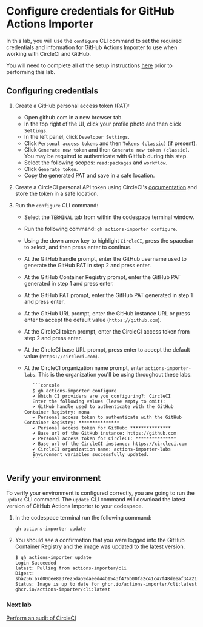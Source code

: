 # Configure credentials for GitHub Actions Importer

In this lab, you will use the `configure` CLI command to set the required credentials and information for GitHub Actions Importer to use when working with CircleCI and GitHub.

You will need to complete all of the setup instructions [here](./readme.md#configure-your-codespace) prior to performing this lab.

## Configuring credentials

1. Create a GitHub personal access token (PAT):
   - Open github.com in a new browser tab.
   - In the top right of the UI, click your profile photo and then click `Settings`.
   - In the left panel, click `Developer Settings`.
   - Click `Personal access tokens` and then `Tokens (classic)` (if present).
   - Click `Generate new token` and then `Generate new token (classic)`. You may be required to authenticate with GitHub during this step.
   - Select the following scopes: `read:packages` and `workflow`.
   - Click `Generate token`.
   - Copy the generated PAT and save in a safe location.

3. Create a CircleCI personal API token using CircleCI's [documentation](https://circleci.com/docs/managing-api-tokens#creating-a-personal-api-token) and store the token in a safe location.

2. Run the `configure` CLI command:
   - Select the `TERMINAL` tab from within the codespace terminal window.
   - Run the following command: `gh actions-importer configure`.
   - Using the down arrow key to highlight `CircleCI`, press the spacebar to select, and then press enter to continue.
   - At the GitHub handle prompt, enter the GitHub username used to generate the GitHub PAT in step 2 and press enter.
   - At the GitHub Container Registry prompt, enter the GitHub PAT generated in step 1 and press enter.
   - At the GitHub PAT prompt, enter the GitHub PAT generated in step 1 and press enter.
   - At the GitHub URL prompt, enter the GitHub instance URL or press enter to accept the default value (`https://github.com`).
   - At the CircleCI token prompt, enter the CircleCI access token from step 2 and press enter.
   - At the CircleCI base URL prompt, press enter to accept the default value (`https://circleci.com`).
   - At the CircleCI organization name prompt, enter `actions-importer-labs`. This is the organization you'll be using throughout these labs.

            ```console
            $ gh actions-importer configure
            ✔ Which CI providers are you configuring?: CircleCI
            Enter the following values (leave empty to omit):
            ✔ GitHub handle used to authenticate with the GitHub Container Registry: mona
            ✔ Personal access token to authenticate with the GitHub Container Registry: ***************
            ✔ Personal access token for GitHub: ***************
            ✔ Base url of the GitHub instance: https://github.com
            ✔ Personal access token for CircleCI: ***************
            ✔ Base url of the CircleCI instance: https://circleci.com
            ✔ CircleCI organization name: actions-importer-labs
            Environment variables successfully updated.
            ```

## Verify your environment

To verify your environment is configured correctly, you are going to run the `update` CLI command. The `update` CLI command will download the latest version of GitHub Actions Importer to your codespace.

1. In the codespace terminal run the following command:

   ```bash
   gh actions-importer update
   ```

2. You should see a confirmation that you were logged into the GitHub Container Registry and the image was updated to the latest version.

   ```console
   $ gh actions-importer update
   Login Succeeded
   latest: Pulling from actions-importer/cli
   Digest: sha256:a7d00dee8a37e25da59daeed44b1543f476b00fa2c41c47f48deeaf34a215bbb
   Status: Image is up to date for ghcr.io/actions-importer/cli:latest
   ghcr.io/actions-importer/cli:latest
   ```

### Next lab

[Perform an audit of CircleCI](./2-audit.md)
